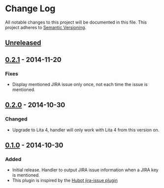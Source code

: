 # Change Log
All notable changes to this project will be documented in this file.
This project adheres to [Semantic Versioning](http://semver.org/).

## [Unreleased][unreleased]

## [0.2.1] - 2014-11-20
### Fixes
- Display mentioned JIRA issue only once, not each time the issue is mentioned.

## [0.2.0] - 2014-10-30
### Changed
- Upgrade to Lita 4, handler will only work with Lita 4 from this version on.

## [0.1.0] - 2014-10-30
### Added
- Initial release. Handler to output JIRA issue information when a JIRA key is
  mentioned.
- This plugin is inspired by the [Hubot jira-issue plugin](
  https://github.com/github/hubot-scripts/blob/master/src/scripts/jira-issues.coffee)


[unreleased]: https://github.com/amaltson/lita-jira-issues/compare/v0.2.2...HEAD
[0.2.2]: https://github.com/amaltson/lita-jira-issues/compare/v0.2.1...v0.2.2
[0.2.1]: https://github.com/amaltson/lita-jira-issues/compare/v0.2.0...v0.2.1
[0.2.0]: https://github.com/amaltson/lita-jira-issues/compare/v0.1.0...v0.2.0
[0.1.0]: https://github.com/amaltson/lita-jira-issues/compare/0b10b90...v0.1.0
